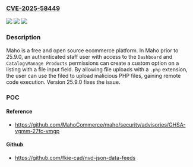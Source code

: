 ### [CVE-2025-58449](https://cve.mitre.org/cgi-bin/cvename.cgi?name=CVE-2025-58449)
![](https://img.shields.io/static/v1?label=Product&message=maho&color=blue)
![](https://img.shields.io/static/v1?label=Version&message=%3C%2025.9.0%20&color=brightgreen)
![](https://img.shields.io/static/v1?label=Vulnerability&message=CWE-646%3A%20Reliance%20on%20File%20Name%20or%20Extension%20of%20Externally-Supplied%20File&color=brightgreen)

### Description

Maho is a free and open source ecommerce platform. In Maho prior to 25.9.0, an authenticated staff user with access to the `Dashboard` and `Catalog\Manage Products` permissions can create a custom option on a listing with a file input field. By allowing file uploads with a `.php` extension, the user can use the filed to upload malicious PHP files, gaining remote code execution. Version 25.9.0 fixes the issue.

### POC

#### Reference
- https://github.com/MahoCommerce/maho/security/advisories/GHSA-vgmm-27fc-vmgp

#### Github
- https://github.com/fkie-cad/nvd-json-data-feeds

